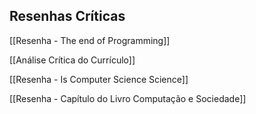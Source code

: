 ## Resenhas Críticas

[[Resenha - The end of Programming]]

[[Análise Crítica do Currículo]]

[[Resenha - Is Computer Science Science]]

[[Resenha - Capítulo do Livro Computação e Sociedade]]



